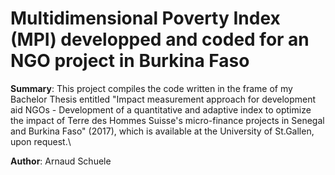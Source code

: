 # Multidimensional Poverty Index (MPI) developped and coded for an NGO project in Burkina Faso

**Summary**: This project compiles the code written in the frame of my Bachelor Thesis entitled "Impact measurement approach for development aid NGOs - Development of a quantitative and adaptive index to optimize the impact of Terre des Hommes Suisse's micro-finance projects in Senegal and Burkina Faso" (2017), which is available at the University of St.Gallen, upon request.\

**Author**: Arnaud Schuele
